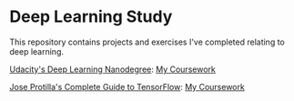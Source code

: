 # Deep Learning Study

This repository contains projects and exercises I've completed relating to deep learning.

[Udacity's Deep Learning Nanodegree](https://www.udacity.com/course/deep-learning-nanodegree-foundation--nd101): [My Coursework](https://github.com/danherrera/DeepLearning/tree/master/dlnd)

[Jose Protilla's Complete Guide to TensorFlow](https://www.udemy.com/complete-guide-to-tensorflow-for-deep-learning-with-python/learn/v4/overview): [My Coursework](https://github.com/danherrera/DeepLearning/tree/master/cgtf)
